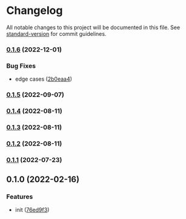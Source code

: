 # Changelog

All notable changes to this project will be documented in this file. See [standard-version](https://github.com/conventional-changelog/standard-version) for commit guidelines.

### [0.1.6](https://github.com/BlackGlory/estore/compare/v0.1.5...v0.1.6) (2022-12-01)


### Bug Fixes

* edge cases ([2b0eaa4](https://github.com/BlackGlory/estore/commit/2b0eaa4dc95b84023f4e30ac76e8bc2d2f76ada8))

### [0.1.5](https://github.com/BlackGlory/estore/compare/v0.1.4...v0.1.5) (2022-09-07)

### [0.1.4](https://github.com/BlackGlory/estore/compare/v0.1.3...v0.1.4) (2022-08-11)

### [0.1.3](https://github.com/BlackGlory/estore/compare/v0.1.2...v0.1.3) (2022-08-11)

### [0.1.2](https://github.com/BlackGlory/estore/compare/v0.1.1...v0.1.2) (2022-08-11)

### [0.1.1](https://github.com/BlackGlory/estore/compare/v0.1.0...v0.1.1) (2022-07-23)

## 0.1.0 (2022-02-16)


### Features

* init ([76ed9f3](https://github.com/BlackGlory/estore/commit/76ed9f3bed28e16dbcd8e6cc0c2667828f366b92))
